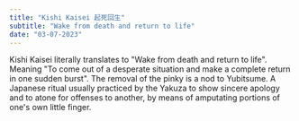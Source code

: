 ```yaml
---
title: "Kishi Kaisei 起死回生"
subtitle: "Wake from death and return to life"
date: "03-07-2023"
---
```


Kishi Kaisei literally translates to "Wake from death and return to life". Meaning "To come out of a desperate situation and make a complete return in one sudden burst". The removal of the pinky is a nod to Yubitsume. A Japanese ritual usually practiced by the Yakuza to show sincere apology and to atone for offenses to another, by means of amputating portions of one's own little finger.
